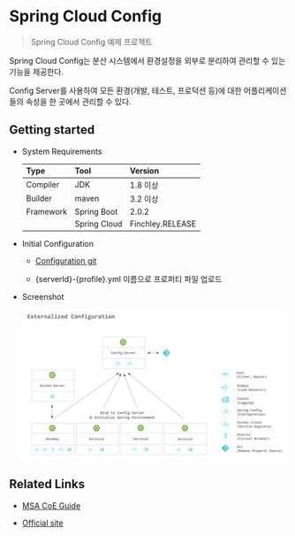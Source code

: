 # Spring Cloud Config
> Spring Cloud Config 예제 프로젝트

Spring Cloud Config는 분산 시스템에서 환경설정을 외부로 분리하여 관리할 수 있는 기능을 제공한다.

Config Server를 사용하여 모든 환경(개발, 테스트, 프로덕션 등)에 대한 어플리케이션들의 속성을 한 곳에서 관리할 수 있다.

## Getting started

- System Requirements

  | Type      	| Tool         	| Version      	|
  |-----------	|--------------	|--------------	|
  | Compiler  	| JDK         	| 1.8 이상     	|
  | Builder   	| maven        	| 3.2 이상     	|
  | Framework 	| Spring Boot  	| 2.0.2        	|
  |           	| Spring Cloud 	| Finchley.RELEASE 	|

- Initial Configuration

  - [Configuration git](https://github.com/SDSACT/coe-configurations)

  - {serverId}-{profile}.yml 이름으로 프로퍼티 파일 업로드

- Screenshot

  ![Externalized Configurations](./images/externalized-configurations.png)

## Related Links

- [MSA CoE Guide](https://coe.gitbook.io/guide/config/springcloudconfig)

- [Official site](https://docs.spring.io/spring-boot/docs/current/reference/html/boot-features-external-config.html)
